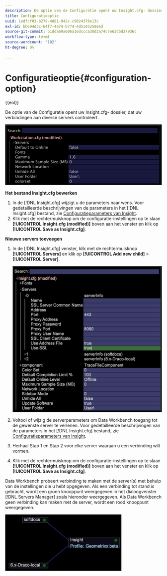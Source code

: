 ```yaml
---
description: De optie van de Configuratie opent uw Insight.cfg- dossier, dat uw verbindingen aan diverse servers controleert.
title: Configuratieoptie
uuid: 1edfcf03-b278-4d81-942c-c9024378e13c
exl-id: bb694d3c-64f7-4a74-b774-4d5145250e6d
source-git-commit: b1dda69a606a16dccca30d2a74c7e63dbd27936c
workflow-type: tm+mt
source-wordcount: '182'
ht-degree: 0%

---
```


# Configuratieoptie{#configuration-option}

{{eol}}

De optie van de Configuratie opent uw Insight.cfg- dossier, dat uw verbindingen aan diverse servers controleert.

![](assets/cfg_Workstation.png)

**Het bestand Insight.cfg bewerken**

1. In de [!DNL Insight.cfg] wijzigt u de parameters naar wens. Voor gedetailleerde beschrijvingen van de parameters in het [!DNL Insight.cfg] bestand, zie [Configuratieparameters van Insight](../../../home/c-get-started/c-insght-config-param.md#concept-14da97d0756348e885c08ca9e866074b).
1. Klik met de rechtermuisknop om de configuratie-instellingen op te slaan **[!UICONTROL Insight.cfg (modified)]** boven aan het venster en klik op **[!UICONTROL Save as Insight.cfg]**.

**Nieuwe servers toevoegen**

1. In de [!DNL Insight.cfg] venster, klik met de rechtermuisknop **[!UICONTROL Servers]** en klik op **[!UICONTROL Add new child]** > **[!UICONTROL Server]**.

   ![](assets/cfg_Workstation_AddServer.png)

1. Voltooi of wijzig de serverparameters om Data Workbench toegang tot de gewenste server te verlenen. Voor gedetailleerde beschrijvingen van de parameters in het [!DNL Insight.cfg] bestand, zie [Configuratieparameters van Insight](../../../home/c-get-started/c-insght-config-param.md#concept-14da97d0756348e885c08ca9e866074b).
1. Herhaal Stap 1 en Stap 2 voor elke server waaraan u een verbinding wilt vormen.
1. Klik met de rechtermuisknop om de configuratie-instellingen op te slaan **[!UICONTROL Insight.cfg (modified)]** boven aan het venster en klik op **[!UICONTROL Save as Insight.cfg]**.

Data Workbench probeert verbinding te maken met de server(s) met behulp van de instellingen die u hebt opgegeven. Als een verbinding tot stand is gebracht, wordt een groen knooppunt weergegeven in het dialoogvenster [!DNL Servers Manager] zoals hieronder weergegeven. Als Data Workbench geen verbinding kan maken met de server, wordt een rood knooppunt weergegeven.

![](assets/vis_SysStat_RedGreenDots.png)
